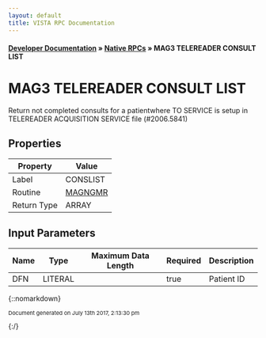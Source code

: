 ```yaml
---
layout: default
title: VISTA RPC Documentation
---
```


#### [Developer Documentation](../index) &#187; [Native RPCs](TableOfContents) &#187; MAG3 TELEREADER CONSULT LIST<br/>
# MAG3 TELEREADER CONSULT LIST

Return not completed consults for a patientwhere TO SERVICE is setup in TELEREADER ACQUISITION SERVICE file (#2006.5841)

## Properties

Property | Value
--- | ---
Label | CONSLIST
Routine | [MAGNGMR](http://code.osehra.org/dox/Routine_MAGNGMR_source.html)
Return Type | ARRAY


## Input Parameters

Name | Type | Maximum Data Length | Required | Description
--- | --- | --- | --- | ---
DFN | LITERAL |  | true | Patient ID



{::nomarkdown} <br/><p style="font-size: 11px">Document generated on July 13th 2017, 2:13:30 pm</p>{:/}